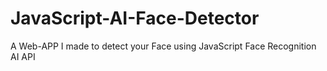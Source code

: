 # JavaScript-AI-Face-Detector
A Web-APP I made to detect your Face using JavaScript Face Recognition AI API
